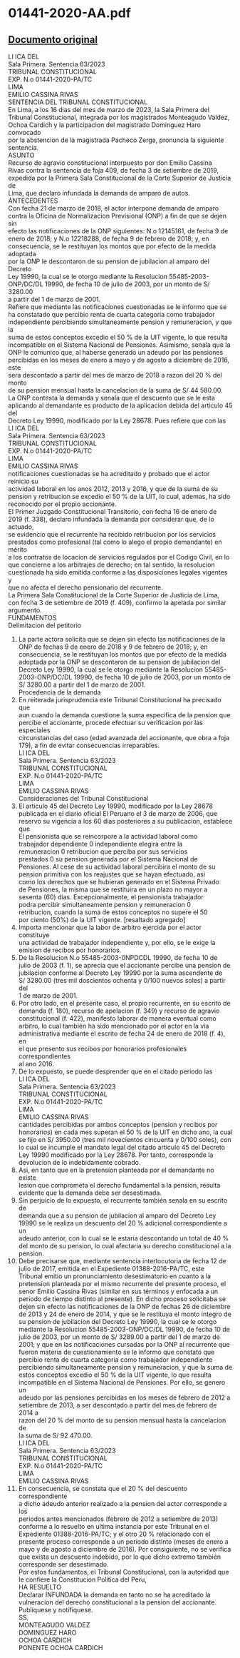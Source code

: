 
01441-2020-AA.pdf
=================
  
[Documento original](https://tc.gob.pe/jurisprudencia/2023/01441-2020-AA.pdf)  
---  
LI ICA DEL  
Sala Primera. Sentencia 63/2023  
TRIBUNAL CONSTITUCIONAL  
EXP. N.o 01441-2020-PA/TC  
LIMA  
EMILIO CASSINA RIVAS  
SENTENCIA DEL TRIBUNAL CONSTITUCIONAL  
En Lima, a los 16 dias del mes de marzo de 2023, la Sala Primera del  
Tribunal Constitucional, integrada por los magistrados Monteagudo Valdez,  
Ochoa Cardich y la participacion del magistrado Dominguez Haro convocado  
por la abstencion de la magistrada Pacheco Zerga, pronuncia la siguiente  
sentencia.  
ASUNTO  
Recurso de agravio constitucional interpuesto por don Emilio Cassina  
Rivas contra la sentencia de foja 409, de fecha 3 de setiembre de 2019,  
expedida por la Primera Sala Constitucional de la Corte Superior de Justicia de  
Lima, que declaro infundada la demanda de amparo de autos.  
ANTECEDENTES  
Con fecha 21 de marzo de 2018, el actor interpone demanda de amparo  
contra la Oficina de Normalizacion Previsional (ONP) a fin de que se dejen sin  
efecto las notificaciones de la ONP siguientes: N.o 12145161, de fecha 9 de  
enero de 2018; y N.o 12218288, de fecha 9 de febrero de 2018; y, en  
consecuencia, se le restituyan los montos que por efecto de la medida adoptada  
por la ONP le descontaron de su pension de jubilacion al amparo del Decreto  
Ley 19990, la cual se le otorgo mediante la Resolucion 55485-2003-  
ONP/DC/DL 19990, de fecha 10 de julio de 2003, por un monto de S/ 3280.00  
a partir del 1 de marzo de 2001.  
Refiere que mediante las notificaciones cuestionadas se le informo que se  
ha constatado que percibio renta de cuarta categoria como trabajador  
independiente percibiendo simultaneamente pension y remuneracion, y que la  
suma de estos conceptos excedio el 50 % de la UIT vigente, lo que resulta  
incompatible en el Sistema Nacional de Pensiones. Asimismo, senala que la  
ONP le comunico que, al haberse generado un adeudo por las pensiones  
percibidas en los meses de enero a mayo y de agosto a diciembre de 2016, este  
sera descontado a partir del mes de marzo de 2018 a razon del 20 % del monto  
de su pension mensual hasta la cancelacion de la suma de S/ 44 580.00.  
La ONP contesta la demanda y senala que el descuento que se le esta  
aplicando al demandante es producto de la aplicacion debida del articulo 45 del  
Decreto Ley 19990, modificado por la Ley 28678. Pues refiere que con las  
LI ICA DEL  
Sala Primera. Sentencia 63/2023  
TRIBUNAL CONSTITUCIONAL  
EXP. N.o 01441-2020-PA/TC  
LIMA  
EMILIO CASSINA RIVAS  
notificaciones cuestionadas se ha acreditado y probado que el actor reinicio su  
actividad laboral en los anos 2012, 2013 y 2016, y que de la suma de su  
pension y retribucion se excedio el 50 % de la UIT, lo cual, ademas, ha sido  
reconocido por el propio accionante.  
El Primer Juzgado Constitucional Transitorio, con fecha 16 de enero de  
2019 (f. 338), declaro infundada la demanda por considerar que, de lo actuado,  
se evidencio que el recurrente ha recibido retribucion por los servicios  
prestados como profesional (tal como lo alego el propio demandante) en mérito  
a los contratos de locacion de servicios regulados por el Codigo Civil, en lo  
que concierne a los arbitrajes de derecho; en tal sentido, la resolucion  
cuestionada ha sido emitida conforme a las disposiciones legales vigentes y  
que no afecta el derecho pensionario del recurrente.  
La Primera Sala Constitucional de la Corte Superior de Justicia de Lima,  
con fecha 3 de setiembre de 2019 (f. 409), confirmo la apelada por similar  
argumento.  
FUNDAMENTOS  
Delimitacion del petitorio  
1. La parte actora solicita que se dejen sin efecto las notificaciones de la  
ONP de fechas 9 de enero de 2018 y 9 de febrero de 2018; y, en  
consecuencia, se le restituyan los montos que por efecto de la medida  
adoptada por la ONP se descontaron de su pension de jubilacion del  
Decreto Ley 19990, la cual se le otorgo mediante la Resolucion 55485-  
2003-ONP/DC/DL 19990, de fecha 10 de julio de 2003, por un monto de  
S/ 3280.00 a partir del 1 de marzo de 2001.  
Procedencia de la demanda  
2. En reiterada jurisprudencia este Tribunal Constitucional ha precisado que  
aun cuando la demanda cuestione la suma especifica de la pension que  
percibe el accionante, procede efectuar su verificacion por las especiales  
circunstancias del caso (edad avanzada del accionante, que obra a foja  
179), a fin de evitar consecuencias irreparables.  
LI ICA DEL  
Sala Primera. Sentencia 63/2023  
TRIBUNAL CONSTITUCIONAL  
EXP. N.o 01441-2020-PA/TC  
LIMA  
EMILIO CASSINA RIVAS  
Consideraciones del Tribunal Constitucional  
3. El articulo 45 del Decreto Ley 19990, modificado por la Ley 28678  
publicada en el diario oficial El Peruano el 3 de marzo de 2006, que  
reservo su vigencia a los 60 dias posteriores a su publicacion, establece  
que  
El pensionista que se reincorpore a la actividad laboral como  
trabajador dependiente 0 independiente elegira entre la  
remuneracion 0 retribucion que perciba por sus servicios  
prestados 0 su pension generada por el Sistema Nacional de  
Pensiones. Al cese de su actividad laboral percibira el monto de su  
pension primitiva con los reajustes que se hayan efectuado, asi  
como los derechos que se hubieran generado en el Sistema Privado  
de Pensiones, la misma que se restituira en un plazo no mayor a  
sesenta (60) dias. Excepcionalmente, el pensionista trabajador  
podra percibir simultaneamente pension y remuneracion 0  
retribucion, cuando la suma de estos conceptos no supere el 50  
por ciento (50%) de la UIT vigente. [resaltado agregado]  
4. Importa mencionar que la labor de arbitro ejercida por el actor constituye  
una actividad de trabajador independiente y, por ello, se le exige la  
emision de recibos por honorarios.  
5. De la Resolucion N.o 55485-2003-0NPDCDL 19990, de fecha 10 de  
julio de 2003 (f. 1), se aprecia que el accionante percibe una pension de  
jubilacion conforme al Decreto Ley 19990 por la suma ascendente de  
S/ 3280.00 (tres mil doscientos ochenta y 0/100 nuevos soles) a partir del  
1 de marzo de 2001.  
6. Por otro lado, en el presente caso, el propio recurrente, en su escrito de  
demanda (f. 180), recurso de apelacion (f. 349) y recurso de agravio  
constitucional (f. 422), manifesto laborar de manera eventual como  
arbitro, lo cual también ha sido mencionado por el actor en la via  
administrativa mediante el escrito de fecha 24 de enero de 2018 (f. 4), en  
el que presento sus recibos por honorarios profesionales correspondientes  
al ano 2016.  
7. De lo expuesto, se puede desprender que en el citado periodo las  
LI ICA DEL  
Sala Primera. Sentencia 63/2023  
TRIBUNAL CONSTITUCIONAL  
EXP. N.o 01441-2020-PA/TC  
LIMA  
EMILIO CASSINA RIVAS  
cantidades percibidas por ambos conceptos (pension y recibos por  
honorarios) en cada mes superan el 50 % de la UIT en dicho ano, la cual  
se fijo en S/ 3950.00 (tres mil novecientos cincuenta y 0/100 soles), con  
lo cual se incumple el mandato legal del citado articulo 45 del Decreto  
Ley 19990 modificado por la Ley 28678. Por tanto, corresponde la  
devolucion de lo indebidamente cobrado.  
8. Asi, en tanto que en la pretension planteada por el demandante no existe  
lesion que comprometa el derecho fundamental a la pension, resulta  
evidente que la demanda debe ser desestimada.  
9. Sin perjuicio de lo expuesto, el recurrente también senala en su escrito de  
demanda que a su pension de jubilacion al amparo del Decreto Ley  
19990 se le realiza un descuento del 20 % adicional correspondiente a un  
adeudo anterior, con lo cual se le estaria descontando un total de 40 %  
del monto de su pension, lo cual afectaria su derecho constitucional a la  
pension.  
10. Debe precisarse que, mediante sentencia interlocutoria de fecha 12 de  
julio de 2017, emitida en el Expediente 01388-2016-PA/TC, este  
Tribunal emitio un pronunciamiento desestimatorio en cuanto a la  
pretension planteada por el mismo recurrente del presente proceso, el  
senor Emilio Cassina Rivas (similar en sus términos y enfocada a un  
periodo de tiempo distinto al presente). En dicho proceso solicitaba se  
dejen sin efecto las notificaciones de la ONP de fechas 26 de diciembre  
de 2013 y 24 de enero de 2014, y que se le restituya el monto integro de  
su pension de jubilacion del Decreto Ley 19990, la cual se le otorgo  
mediante la Resolucion 55485-2003-ONP/DC/DL 19990, de fecha 10 de  
julio de 2003, por un monto de S/ 3289.00 a partir del 1 de marzo de  
2001; y que en las notificaciones cursadas por la ONP al recurrente que  
fueron materia de cuestionamiento se le informo que constato que  
percibio renta de cuarta categoria como trabajador independiente  
percibiendo simultaneamente pension y remuneracion, y que la suma de  
estos conceptos excedio el 50 % de la UIT vigente, lo que resulta  
incompatible en el Sistema Nacional de Pensiones. Por ello, se genero un  
adeudo por las pensiones percibidas en los meses de febrero de 2012 a  
setiembre de 2013, a ser descontado a partir del mes de febrero de 2014 a  
razon del 20 % del monto de su pension mensual hasta la cancelacion de  
la suma de S/ 92 470.00.  
LI ICA DEL  
Sala Primera. Sentencia 63/2023  
TRIBUNAL CONSTITUCIONAL  
EXP. N.o 01441-2020-PA/TC  
LIMA  
EMILIO CASSINA RIVAS  
11. En consecuencia, se constata que el 20 % del descuento correspondiente  
a dicho adeudo anterior realizado a la pension del actor corresponde a los  
periodos antes mencionados (febrero de 2012 a setiembre de 2013)  
conforme a lo resuelto en ultima instancia por este Tribunal en el  
Expediente 01388-2016-PA/TC; y el otro 20 % relacionado con el  
presente proceso corresponde a un periodo distinto (meses de enero a  
mayo y de agosto a diciembre de 2016). Por consiguiente, no se verifica  
que exista un descuento indebido, por lo que dicho extremo también  
corresponde ser desestimado.  
Por estos fundamentos, el Tribunal Constitucional, con la autoridad que  
le confiere la Constitucion Politica del Peru,  
HA RESUELTO  
Declarar INFUNDADA la demanda en tanto no se ha acreditado la  
vulneracion del derecho constitucional a la pension del accionante.  
Publiquese y notifiquese.  
SS.  
MONTEAGUDO VALDEZ  
DOMINGUEZ HARO  
OCHOA CARDICH  
PONENTE OCHOA CARDICH